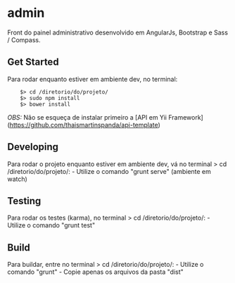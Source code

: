 # admin
Front do painel administrativo desenvolvido em AngularJs, Bootstrap e Sass / Compass.

## Get Started
Para rodar enquanto estiver em ambiente dev, no terminal:
```
    $> cd /diretorio/do/projeto/
    $> sudo npm install
    $> bower install
```

*OBS:* Não se esqueça de instalar primeiro a [API em Yii Framework] (https://github.com/thaismartinspanda/api-template)

## Developing
Para rodar o projeto enquanto estiver em ambiente dev, vá no terminal > cd /diretorio/do/projeto/:
    - Utilize o comando "grunt serve" (ambiente em watch)

## Testing
Para rodar os testes (karma), no terminal > cd /diretorio/do/projeto/:
    - Utilize o comando "grunt test"

## Build
Para buildar, entre no terminal > cd /diretorio/do/projeto/:
    - Utilize o comando "grunt"
    - Copie apenas os arquivos da pasta "dist"
